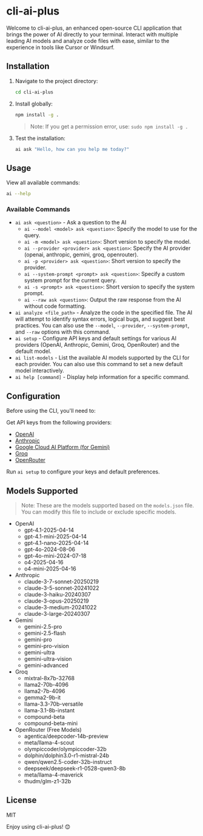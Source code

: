 # cli-ai-plus

Welcome to cli-ai-plus, an enhanced open-source CLI application that brings the power of AI directly to your terminal. Interact with multiple leading AI models and analyze code files with ease, similar to the experience in tools like Cursor or Windsurf.

## Installation

1.  Navigate to the project directory:

    ```bash
    cd cli-ai-plus
    ```

2.  Install globally:

    ```bash
    npm install -g .
    ```

    >   Note: If you get a permission error, use: `sudo npm install -g .`

3.  Test the installation:

    ```bash
    ai ask "Hello, how can you help me today?"
    ```

## Usage

View all available commands:

```bash
ai --help
```

### Available Commands

-   `ai ask <question>` - Ask a question to the AI
    -   `ai --model <model> ask <question>`: Specify the model to use for the query.
    -   `ai -m <model> ask <question>`: Short version to specify the model.
    -   `ai --provider <provider> ask <question>`: Specify the AI provider (openai, anthropic, gemini, groq, openrouter).
    -   `ai -p <provider> ask <question>`: Short version to specify the provider.
    -   `ai --system-prompt <prompt> ask <question>`: Specify a custom system prompt for the current query.
    -   `ai -s <prompt> ask <question>`: Short version to specify the system prompt.
    -   `ai --raw ask <question>`: Output the raw response from the AI without code formatting.
-   `ai analyze <file_path>` - Analyze the code in the specified file. The AI will attempt to identify syntax errors, logical bugs, and suggest best practices. You can also use the `--model`, `--provider`, `--system-prompt`, and `--raw` options with this command.
-   `ai setup` - Configure API keys and default settings for various AI providers (OpenAI, Anthropic, Gemini, Groq, OpenRouter) and the default model.
-   `ai list-models` - List the available AI models supported by the CLI for each provider. You can also use this command to set a new default model interactively.
-   `ai help [command]` - Display help information for a specific command.

## Configuration

Before using the CLI, you'll need to:

Get API keys from the following providers:

-   [OpenAI](https://platform.openai.com/api-keys)
-   [Anthropic](https://console.anthropic.com/settings/keys)
-   [Google Cloud AI Platform (for Gemini)](https://console.cloud.google.com/apis/credentials)
-   [Groq](https://console.groq.com/keys)
-   [OpenRouter](https://openrouter.ai/keys)

Run `ai setup` to configure your keys and default preferences.

## Models Supported

>   Note: These are the models supported based on the `models.json` file. You can modify this file to include or exclude specific models.

-   OpenAI
    -   gpt-4.1-2025-04-14
    -   gpt-4.1-mini-2025-04-14
    -   gpt-4.1-nano-2025-04-14
    -   gpt-4o-2024-08-06
    -   gpt-4o-mini-2024-07-18
    -   o4-2025-04-16
    -   o4-mini-2025-04-16
-   Anthropic
    -   claude-3-7-sonnet-20250219
    -   claude-3-5-sonnet-20241022
    -   claude-3-haiku-20240307
    -   claude-3-opus-20250219
    -   claude-3-medium-20241022
    -   claude-3-large-20240307
-   Gemini
    -   gemini-2.5-pro
    -   gemini-2.5-flash
    -   gemini-pro
    -   gemini-pro-vision
    -   gemini-ultra
    -   gemini-ultra-vision
    -   gemini-advanced
-   Groq
    -   mixtral-8x7b-32768
    -   llama2-70b-4096
    -   llama2-7b-4096
    -   gemma2-9b-it
    -   llama-3.3-70b-versatile
    -   llama-3.1-8b-instant
    -   compound-beta
    -   compound-beta-mini
-   OpenRouter (Free Models)
    -   agentica/deepcoder-14b-preview
    -   meta/llama-4-scout
    -   olympiccoder/olympiccoder-32b
    -   dolphin/dolphin3.0-r1-mistral-24b
    -   qwen/qwen2.5-coder-32b-instruct
    -   deepseek/deepseek-r1-0528-qwen3-8b
    -   meta/llama-4-maverick
    -   thudm/glm-z1-32b

## License

MIT

Enjoy using cli-ai-plus! 😊